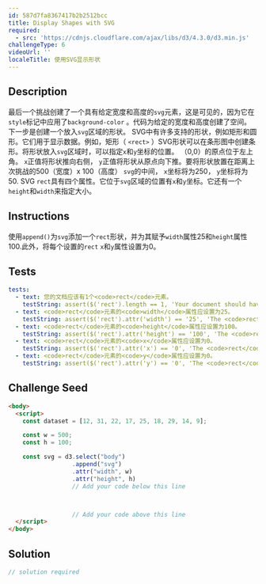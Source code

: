 ```yaml
---
id: 587d7fa8367417b2b2512bcc
title: Display Shapes with SVG
required:
  - src: 'https://cdnjs.cloudflare.com/ajax/libs/d3/4.3.0/d3.min.js'
challengeType: 6
videoUrl: ''
localeTitle: 使用SVG显示形状
---
```


## Description
<section id="description">最后一个挑战创建了一个具有给定宽度和高度的<code>svg</code>元素，这是可见的，因为它在<code>style</code>标记中应用了<code>background-color</code> 。代码为给定的宽度和高度创建了空间。下一步是创建一个放入<code>svg</code>区域的形状。 SVG中有许多支持的形状，例如矩形和圆形。它们用于显示数据。例如，矩形（ <code>&lt;rect&gt;</code> ）SVG形状可以在条形图中创建条形。将形状放入<code>svg</code>区域时，可以指定<code>x</code>和<code>y</code>坐标的位置。 （0,0）的原点位于左上角。 <code>x</code>正值将形状推向右侧， <code>y</code>正值将形状从原点向下推。要将形状放置在距离上次挑战的500（宽度）x 100（高度） <code>svg</code>的中间， <code>x</code>坐标将为250， <code>y</code>坐标将为50. SVG <code>rect</code>具有四个属性。它位于<code>svg</code>区域的位置有<code>x</code>和<code>y</code>坐标。它还有一个<code>height</code>和<code>width</code>来指定大小。 </section>

## Instructions
<section id="instructions">使用<code>append()</code>为<code>svg</code>添加一个<code>rect</code>形状，并为其赋予<code>width</code>属性25和<code>height</code>属性100.此外，将每个设置的<code>rect</code> <code>x</code>和<code>y</code>属性设置为0。 </section>

## Tests
<section id='tests'>

```yml
tests:
  - text: 您的文档应该有1个<code>rect</code>元素。
    testString: assert($('rect').length == 1, 'Your document should have 1 <code>rect</code> element.');
  - text: <code>rect</code>元素的<code>width</code>属性应设置为25。
    testString: assert($('rect').attr('width') == '25', 'The <code>rect</code> element should have a <code>width</code> attribute set to 25.');
  - text: <code>rect</code>元素的<code>height</code>属性应设置为100。
    testString: assert($('rect').attr('height') == '100', 'The <code>rect</code> element should have a <code>height</code> attribute set to 100.');
  - text: <code>rect</code>元素的<code>x</code>属性应设置为0。
    testString: assert($('rect').attr('x') == '0', 'The <code>rect</code> element should have an <code>x</code> attribute set to 0.');
  - text: <code>rect</code>元素的<code>y</code>属性应设置为0。
    testString: assert($('rect').attr('y') == '0', 'The <code>rect</code> element should have a <code>y</code> attribute set to 0.');

```

</section>

## Challenge Seed
<section id='challengeSeed'>

<div id='html-seed'>

```html
<body>
  <script>
    const dataset = [12, 31, 22, 17, 25, 18, 29, 14, 9];

    const w = 500;
    const h = 100;

    const svg = d3.select("body")
                  .append("svg")
                  .attr("width", w)
                  .attr("height", h)
                  // Add your code below this line



                  // Add your code above this line
  </script>
</body>

```

</div>



</section>

## Solution
<section id='solution'>

```js
// solution required
```
</section>
